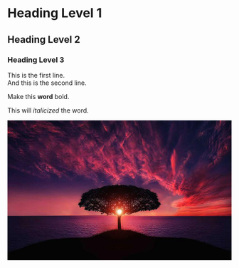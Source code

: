 # Heading Level 1

## Heading Level 2

### Heading Level 3



This is the first line. <br>And this is the second line.

Make this **word** bold.

This will *italicized* the word.

![image](image.jpg)
